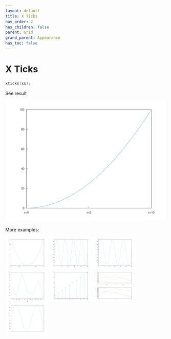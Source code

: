 ```yaml
---
layout: default
title: X Ticks
nav_order: 2
has_children: false
parent: Grid
grand_parent: Appearance
has_toc: false
---
```

# X Ticks

```cpp
xticks(xs);
```


See result

[![example_xticks_1](xticks/xticks_1.svg)](https://github.com/alandefreitas/matplotplusplus/blob/master/examples/appearance/grid/xticks/xticks_1.cpp)

More examples:
    
[![example_xticks_2](xticks/xticks_2_thumb.png)](https://github.com/alandefreitas/matplotplusplus/blob/master/examples/appearance/grid/xticks/xticks_2.cpp)  [![example_xticks_3](xticks/xticks_3_thumb.png)](https://github.com/alandefreitas/matplotplusplus/blob/master/examples/appearance/grid/xticks/xticks_3.cpp)  [![example_xticks_4](xticks/xticks_4_thumb.png)](https://github.com/alandefreitas/matplotplusplus/blob/master/examples/appearance/grid/xticks/xticks_4.cpp)  [![example_xticks_5](xticks/xticks_5_thumb.png)](https://github.com/alandefreitas/matplotplusplus/blob/master/examples/appearance/grid/xticks/xticks_5.cpp)  [![example_xticks_6](xticks/xticks_6_thumb.png)](https://github.com/alandefreitas/matplotplusplus/blob/master/examples/appearance/grid/xticks/xticks_6.cpp)  [![example_xticks_7](xticks/xticks_7_thumb.png)](https://github.com/alandefreitas/matplotplusplus/blob/master/examples/appearance/grid/xticks/xticks_7.cpp)  [![example_xticks_8](xticks/xticks_8_thumb.png)](https://github.com/alandefreitas/matplotplusplus/blob/master/examples/appearance/grid/xticks/xticks_8.cpp)

  



<!-- Generated with mdsplit: https://github.com/alandefreitas/mdsplit -->
